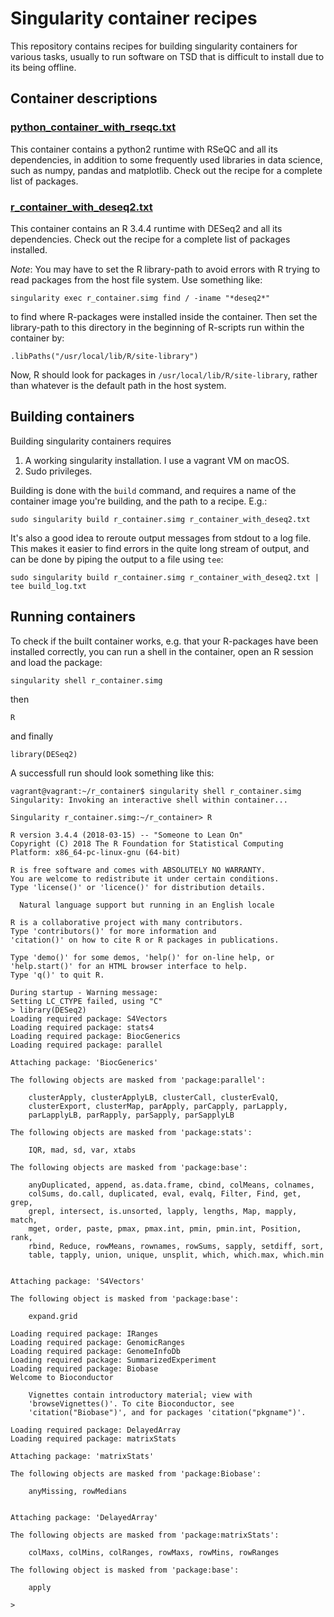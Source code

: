 # Singularity container recipes

This repository contains recipes for building singularity containers for various tasks, usually to run software on TSD that is difficult to install due to its being offline.

## Container descriptions
### [python\_container\_with\_rseqc.txt](https://github.com/Jonasmst/singularity_container_recipes/blob/master/python_container_with_rseqc.txt)
This container contains a python2 runtime with RSeQC and all its dependencies, in addition to some frequently used libraries in data science, such as numpy, pandas and matplotlib. Check out the recipe for a complete list of packages.

### [r\_container\_with\_deseq2.txt](https://github.com/Jonasmst/singularity_container_recipes/blob/master/r_container_with_deseq2.txt)
This container contains an R 3.4.4 runtime with DESeq2 and all its dependencies. Check out the recipe for a complete list of packages installed.

_Note_: You may have to set the R library-path to avoid errors with R trying to read packages from the host file system. Use something like:

`singularity exec r_container.simg find / -iname "*deseq2*"`

to find where R-packages were installed inside the container. Then set the library-path to this directory in the beginning of R-scripts run within the container by:

`.libPaths("/usr/local/lib/R/site-library")`

Now, R should look for packages in `/usr/local/lib/R/site-library`, rather than whatever is the default path in the host system.

## Building containers
Building singularity containers requires 
1. A working singularity installation. I use a vagrant VM on macOS.
2. Sudo privileges.

Building is done with the `build` command, and requires a name of the container image you're building, and the path to a recipe. E.g.:

`sudo singularity build r_container.simg r_container_with_deseq2.txt`

It's also a good idea to reroute output messages from stdout to a log file. This makes it easier to find errors in the quite long stream of output, and can be done by piping the output to a file using `tee`:

`sudo singularity build r_container.simg r_container_with_deseq2.txt | tee build_log.txt`

## Running containers
To check if the built container works, e.g. that your R-packages have been installed correctly, you can run a shell in the container, open an R session and load the package:

`singularity shell r_container.simg`

then

`R`

and finally

`library(DESeq2)`

A successfull run should look something like this:

```
vagrant@vagrant:~/r_container$ singularity shell r_container.simg
Singularity: Invoking an interactive shell within container...

Singularity r_container.simg:~/r_container> R

R version 3.4.4 (2018-03-15) -- "Someone to Lean On"
Copyright (C) 2018 The R Foundation for Statistical Computing
Platform: x86_64-pc-linux-gnu (64-bit)

R is free software and comes with ABSOLUTELY NO WARRANTY.
You are welcome to redistribute it under certain conditions.
Type 'license()' or 'licence()' for distribution details.

  Natural language support but running in an English locale

R is a collaborative project with many contributors.
Type 'contributors()' for more information and
'citation()' on how to cite R or R packages in publications.

Type 'demo()' for some demos, 'help()' for on-line help, or
'help.start()' for an HTML browser interface to help.
Type 'q()' to quit R.

During startup - Warning message:
Setting LC_CTYPE failed, using "C"
> library(DESeq2)
Loading required package: S4Vectors
Loading required package: stats4
Loading required package: BiocGenerics
Loading required package: parallel

Attaching package: 'BiocGenerics'

The following objects are masked from 'package:parallel':

    clusterApply, clusterApplyLB, clusterCall, clusterEvalQ,
    clusterExport, clusterMap, parApply, parCapply, parLapply,
    parLapplyLB, parRapply, parSapply, parSapplyLB

The following objects are masked from 'package:stats':

    IQR, mad, sd, var, xtabs

The following objects are masked from 'package:base':

    anyDuplicated, append, as.data.frame, cbind, colMeans, colnames,
    colSums, do.call, duplicated, eval, evalq, Filter, Find, get, grep,
    grepl, intersect, is.unsorted, lapply, lengths, Map, mapply, match,
    mget, order, paste, pmax, pmax.int, pmin, pmin.int, Position, rank,
    rbind, Reduce, rowMeans, rownames, rowSums, sapply, setdiff, sort,
    table, tapply, union, unique, unsplit, which, which.max, which.min


Attaching package: 'S4Vectors'

The following object is masked from 'package:base':

    expand.grid

Loading required package: IRanges
Loading required package: GenomicRanges
Loading required package: GenomeInfoDb
Loading required package: SummarizedExperiment
Loading required package: Biobase
Welcome to Bioconductor

    Vignettes contain introductory material; view with
    'browseVignettes()'. To cite Bioconductor, see
    'citation("Biobase")', and for packages 'citation("pkgname")'.

Loading required package: DelayedArray
Loading required package: matrixStats

Attaching package: 'matrixStats'

The following objects are masked from 'package:Biobase':

    anyMissing, rowMedians


Attaching package: 'DelayedArray'

The following objects are masked from 'package:matrixStats':

    colMaxs, colMins, colRanges, rowMaxs, rowMins, rowRanges

The following object is masked from 'package:base':

    apply

>
```

